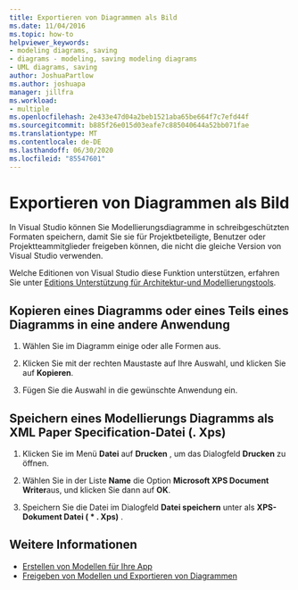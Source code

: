 ```yaml
---
title: Exportieren von Diagrammen als Bild
ms.date: 11/04/2016
ms.topic: how-to
helpviewer_keywords:
- modeling diagrams, saving
- diagrams - modeling, saving modeling diagrams
- UML diagrams, saving
author: JoshuaPartlow
ms.author: joshuapa
manager: jillfra
ms.workload:
- multiple
ms.openlocfilehash: 2e433e47d04a2beb1521aba65be664f7c7efd44f
ms.sourcegitcommit: b885f26e015d03eafe7c885040644a52bb071fae
ms.translationtype: MT
ms.contentlocale: de-DE
ms.lasthandoff: 06/30/2020
ms.locfileid: "85547601"
---
```

# <a name="export-diagrams-as-images"></a>Exportieren von Diagrammen als Bild

In Visual Studio können Sie Modellierungsdiagramme in schreibgeschützten Formaten speichern, damit Sie sie für Projektbeteiligte, Benutzer oder Projektteammitglieder freigeben können, die nicht die gleiche Version von Visual Studio verwenden.

Welche Editionen von Visual Studio diese Funktion unterstützen, erfahren Sie unter [Editions Unterstützung für Architektur-und Modellierungstools](../modeling/what-s-new-for-design-in-visual-studio.md#VersionSupport).

## <a name="copy-a-diagram-or-part-of-a-diagram-to-another-application"></a>Kopieren eines Diagramms oder eines Teils eines Diagramms in eine andere Anwendung

1. Wählen Sie im Diagramm einige oder alle Formen aus.

2. Klicken Sie mit der rechten Maustaste auf Ihre Auswahl, und klicken Sie auf **Kopieren**.

3. Fügen Sie die Auswahl in die gewünschte Anwendung ein.

## <a name="save-a-modeling-diagram-as-an-xml-paper-specification-xps-file"></a>Speichern eines Modellierungs Diagramms als XML Paper Specification-Datei (. Xps)

1. Klicken Sie im Menü **Datei** auf **Drucken** , um das Dialogfeld **Drucken** zu öffnen.

2. Wählen Sie in der Liste **Name** die Option **Microsoft XPS Document Writer**aus, und klicken Sie dann auf **OK**.

3. Speichern Sie die Datei im Dialogfeld **Datei speichern** unter als **XPS-Dokument Datei ( \* . Xps)** .

## <a name="see-also"></a>Weitere Informationen

- [Erstellen von Modellen für Ihre App](../modeling/create-models-for-your-app.md)
- [Freigeben von Modellen und Exportieren von Diagrammen](../modeling/share-models-and-exporting-diagrams.md)
